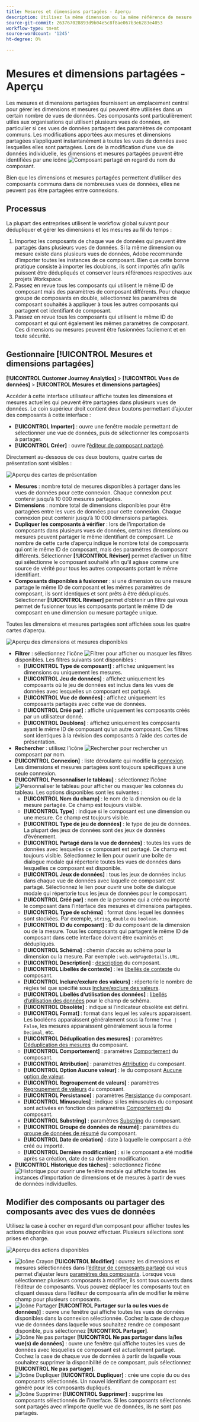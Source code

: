 ```yaml
---
title: Mesures et dimensions partagées - Aperçu
description: Utilisez la même dimension ou la même référence de mesure dans plusieurs vues de données.
source-git-commit: 263767028893d9b04e5c8f8ae067b3e6283e4053
workflow-type: tm+mt
source-wordcount: '1245'
ht-degree: 0%

---
```


# Mesures et dimensions partagées - Aperçu

Les mesures et dimensions partagées fournissent un emplacement central pour gérer les dimensions et mesures qui peuvent être utilisées dans un certain nombre de vues de données. Ces composants sont particulièrement utiles aux organisations qui utilisent plusieurs vues de données, en particulier si ces vues de données partagent des paramètres de composant communs. Les modifications apportées aux mesures et dimensions partagées s’appliquent instantanément à toutes les vues de données avec lesquelles elles sont partagées. Lors de la modification d’une vue de données individuelle, les dimensions et mesures partagées peuvent être identifiées par une icône ![Composant partagé](/help/assets/icons/CCLibrary.svg) en regard du nom du composant.

Bien que les dimensions et mesures partagées permettent d’utiliser des composants communs dans de nombreuses vues de données, elles ne peuvent pas être partagées entre connexions.

## Processus

La plupart des entreprises utilisent le workflow global suivant pour dédupliquer et gérer les dimensions et les mesures au fil du temps :

1. Importez les composants de chaque vue de données qui peuvent être partagés dans plusieurs vues de données. Si la même dimension ou mesure existe dans plusieurs vues de données, Adobe recommande d’importer toutes les instances de ce composant. Bien que cette bonne pratique consiste à importer les doublons, ils sont importés afin qu’ils puissent être dédupliqués et conserver leurs références respectives aux projets Workspace.
1. Passez en revue tous les composants qui utilisent le même ID de composant mais des paramètres de composant différents. Pour chaque groupe de composants en double, sélectionnez les paramètres de composant souhaités à appliquer à tous les autres composants qui partagent cet identifiant de composant.
1. Passez en revue tous les composants qui utilisent le même ID de composant et qui ont également les mêmes paramètres de composant. Ces dimensions ou mesures peuvent être fusionnées facilement et en toute sécurité.

## Gestionnaire [!UICONTROL Mesures et dimensions partagées]

**[!UICONTROL Customer Journey Analytics]** > **[!UICONTROL Vues de données]** > **[!UICONTROL Mesures et dimensions partagées]**

Accéder à cette interface utilisateur affiche toutes les dimensions et mesures actuelles qui peuvent être partagées dans plusieurs vues de données. Le coin supérieur droit contient deux boutons permettant d’ajouter des composants à cette interface :

* **[!UICONTROL Importer]** : ouvre une fenêtre modale permettant de sélectionner une vue de données, puis de sélectionner les composants à partager.
* **[!UICONTROL Créer]** : ouvre l’[éditeur de composant partagé](shared-component-editor.md).

Directement au-dessous de ces deux boutons, quatre cartes de présentation sont visibles :

![ Aperçu des cartes de présentation ](assets/overview-cards.png)

* **Mesures** : nombre total de mesures disponibles à partager dans les vues de données pour cette connexion. Chaque connexion peut contenir jusqu’à 10 000 mesures partagées.
* **Dimensions** : nombre total de dimensions disponibles pour être partagées entre les vues de données pour cette connexion. Chaque connexion peut contenir jusqu’à 10 000 dimensions partagées.
* **Dupliquer les composants à vérifier** : lors de l’importation de composants dans plusieurs vues de données, certaines dimensions ou mesures peuvent partager le même identifiant de composant. Le nombre de cette carte d’aperçu indique le nombre total de composants qui ont le même ID de composant, mais des paramètres de composant différents. Sélectionner **[!UICONTROL Réviser]** permet d’activer un filtre qui sélectionne le composant souhaité afin qu’il agisse comme une source de vérité pour tous les autres composants portant le même identifiant.
* **Composants disponibles à fusionner** : si une dimension ou une mesure partage le même ID de composant et les mêmes paramètres de composant, ils sont identiques et sont prêts à être dédupliqués. Sélectionner **[!UICONTROL Réviser]** permet d’obtenir un filtre qui vous permet de fusionner tous les composants portant le même ID de composant en une dimension ou mesure partagée unique.

Toutes les dimensions et mesures partagées sont affichées sous les quatre cartes d’aperçu.

![Aperçu des dimensions et mesures disponibles](assets/shared-metrics-dimensions.png)

* **Filtrer** : sélectionnez l’icône ![Filtrer](../../assets/icons/Filter.svg) pour afficher ou masquer les filtres disponibles. Les filtres suivants sont disponibles :
   * **[!UICONTROL Type de composant]** : affichez uniquement les dimensions ou uniquement les mesures.
   * **[!UICONTROL Jeu de données]** : affichez uniquement les composants où le jeu de données est inclus dans les vues de données avec lesquelles un composant est partagé.
   * **[!UICONTROL Vue de données]** : affichez uniquement les composants partagés avec cette vue de données.
   * **[!UICONTROL Créé par]** : affiche uniquement les composants créés par un utilisateur donné.
   * **[!UICONTROL Doublons]** : affichez uniquement les composants ayant le même ID de composant qu’un autre composant. Ces filtres sont identiques à la révision des composants à l’aide des cartes de présentation.
* **Rechercher** : utilisez l’icône ![Rechercher](../../assets/icons/Search.svg) pour rechercher un composant par nom.
* **[!UICONTROL Connexion]** : liste déroulante qui modifie la [connexion](/help/connections/overview.md). Les dimensions et mesures partagées sont toujours spécifiques à une seule connexion.
* **[!UICONTROL Personnaliser le tableau]** : sélectionnez l’icône ![Personnaliser le tableau](/help/assets/icons/ColumnSetting.svg) pour afficher ou masquer les colonnes du tableau. Les options disponibles sont les suivantes :
   * **[!UICONTROL Nom du champ]** : le nom de la dimension ou de la mesure partagée. Ce champ est toujours visible.
   * **[!UICONTROL Type]** : indique si le composant est une dimension ou une mesure. Ce champ est toujours visible.
   * **[!UICONTROL Type de jeu de données]** : le type de jeu de données. La plupart des jeux de données sont des jeux de données d’événement.
   * **[!UICONTROL Partagé dans la vue de données]** : toutes les vues de données avec lesquelles ce composant est partagé. Ce champ est toujours visible. Sélectionnez le lien pour ouvrir une boîte de dialogue modale qui répertorie toutes les vues de données dans lesquelles ce composant est disponible.
   * **[!UICONTROL Jeux de données]** : tous les jeux de données inclus dans chaque vue de données avec laquelle ce composant est partagé. Sélectionnez le lien pour ouvrir une boîte de dialogue modale qui répertorie tous les jeux de données pour le composant.
   * **[!UICONTROL Créé par]** : nom de la personne qui a créé ou importé le composant dans l’interface des mesures et dimensions partagées.
   * **[!UICONTROL Type de schéma]** : format dans lequel les données sont stockées. Par exemple, `string`, `double` ou `boolean`.
   * **[!UICONTROL ID du composant]** : ID du composant de la dimension ou de la mesure. Tous les composants qui partagent le même ID de composant dans cette interface doivent être examinés et dédupliqués.
   * **[!UICONTROL Schéma]** : chemin d’accès au schéma pour la dimension ou la mesure. Par exemple : `web.webPageDetails.URL`.
   * **[!UICONTROL Description]** : [description](/help/data-views/component-settings/overview.md) du composant.
   * **[!UICONTROL Libellés de contexte]** : les [libellés de contexte](/help/data-views/component-settings/overview.md) du composant.
   * **[!UICONTROL Inclure/exclure des valeurs]** : répertorie le nombre de règles tel que spécifié sous [Inclure/exclure des valeurs](/help/data-views/component-settings/include-exclude-values.md).
   * **[!UICONTROL Libellés d’utilisation des données]** : [libellés d’utilisation des données](https://experienceleague.adobe.com/en/docs/experience-platform/data-governance/labels/overview) pour le champ de schéma.
   * **[!UICONTROL Obsolète]** : indique si l’indicateur obsolète est défini.
   * **[!UICONTROL Format]** : format dans lequel les valeurs apparaissent. Les booléens apparaissent généralement sous la forme `True | False`, les mesures apparaissent généralement sous la forme `Decimal`, etc.
   * **[!UICONTROL Déduplication des mesures]** : paramètres [Déduplication des mesures](/help/data-views/component-settings/metric-deduplication.md) du composant.
   * **[!UICONTROL Comportement]** : paramètres [Comportement](/help/data-views/component-settings/behavior.md) du composant.
   * **[!UICONTROL Attribution]** : paramètres [Attribution](/help/data-views/component-settings/attribution.md) du composant.
   * **[!UICONTROL Option Aucune valeur]** : le du composant [Aucune option de valeur](/help/data-views/component-settings/no-value-options.md).
   * **[!UICONTROL Regroupement de valeurs]** : paramètres [Regroupement de valeurs](/help/data-views/component-settings/value-bucketing.md) du composant.
   * **[!UICONTROL Persistance]** : paramètres [Persistance](/help/data-views/component-settings/persistence.md) du composant.
   * **[!UICONTROL Minuscules]** : indique si les minuscules du composant sont activées en fonction des paramètres [Comportement](/help/data-views/component-settings/behavior.md) du composant.
   * **[!UICONTROL Substring]** : paramètres [Substring](/help/data-views/component-settings/substring.md) du composant.
   * **[!UICONTROL Groupe de données de résumé]** : paramètres du [groupe de données de résumé](/help/data-views/component-settings/summary-data-group.md) du composant.
   * **[!UICONTROL Date de création]** : date à laquelle le composant a été créé ou importé.
   * **[!UICONTROL Dernière modification]** : si le composant a été modifié après sa création, date de sa dernière modification.
* **[!UICONTROL Historique des tâches]** : sélectionnez l’icône ![Historique](/help/assets/icons/History.svg) pour ouvrir une fenêtre modale qui affiche toutes les instances d’importation de dimensions et de mesures à partir de vues de données individuelles.

## Modifier des composants ou partager des composants avec des vues de données

Utilisez la case à cocher en regard d’un composant pour afficher toutes les actions disponibles que vous pouvez effectuer. Plusieurs sélections sont prises en charge.

![Aperçu des actions disponibles](assets/smd-actions.png)

* ![Icône Crayon](/help/assets/icons/Edit.svg) **[!UICONTROL Modifier]** : ouvrez les dimensions et mesures sélectionnées dans l’[éditeur de composants partagé](shared-component-editor.md) qui vous permet d’ajuster leurs [paramètres des composants](/help/data-views/component-settings/overview.md). Lorsque vous sélectionnez plusieurs composants à modifier, ils sont tous ouverts dans l’éditeur de composants. Vous pouvez déplacer les composants tout en cliquant dessus dans l’éditeur de composants afin de modifier le même champ pour plusieurs composants.
* ![Icône Partager](/help/assets/icons/Share.svg) **[!UICONTROL Partager sur la ou les vues de données)]** : ouvre une fenêtre qui affiche toutes les vues de données disponibles dans la connexion sélectionnée. Cochez la case de chaque vue de données dans laquelle vous souhaitez rendre ce composant disponible, puis sélectionnez **[!UICONTROL Partager]**.
* ![Icône Ne pas partager](/help/assets/icons/SaveTo.svg) **[!UICONTROL Ne pas partager dans la/les vue(s) de données]** : ouvre une fenêtre qui affiche toutes les vues de données avec lesquelles ce composant est actuellement partagé. Cochez la case de chaque vue de données à partir de laquelle vous souhaitez supprimer la disponibilité de ce composant, puis sélectionnez **[!UICONTROL Ne pas partager]**.
* ![Icône Dupliquer](/help/assets/icons/Copy.svg) **[!UICONTROL Dupliquer]** : crée une copie du ou des composants sélectionnés. Un nouvel identifiant de composant est généré pour les composants dupliqués.
* ![Icône Supprimer](/help/assets/icons/Delete.svg) **[!UICONTROL Supprimer]** : supprime les composants sélectionnés de l’interface. Si les composants sélectionnés sont partagés avec n’importe quelle vue de données, ils ne sont pas partagés.
